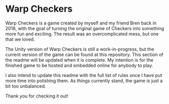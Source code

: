 # Warp Checkers
Warp Checkers is a game created by myself and my friend Bren back in 2018, with the goal of turning the original game of Checkers into something more fun and exciting. The result was an overcomplicated mess, but one that we loved.

The Unity version of Warp Checkers is still a work-in-progress, but the current version of the game can be found at this repository. This section of the readme will be updated when it is complete. My intention is for the finished game to be hosted and embedded online for anybody to play.

I also intend to update this readme with the full list of rules once I have put more time into polishing them. As things currently stand, the game is just a bit too unbalanced.

Thank you for checking it out!
